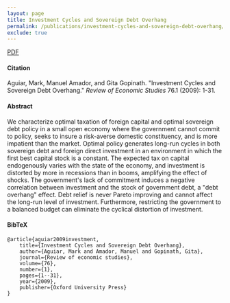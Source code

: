```yaml
---
layout: page
title: Investment Cycles and Sovereign Debt Overhang
permalink: /publications/investment-cycles-and-sovereign-debt-overhang/
exclude: true
---
```


[PDF](http://amadormanuel.me/files/cycle_overhang.pdf)

#### Citation

Aguiar, Mark, Manuel Amador, and Gita Gopinath. "Investment Cycles and Sovereign Debt Overhang." *Review of Economic Studies* 76.1 (2009): 1-31.

#### Abstract

We characterize optimal taxation of foreign capital and optimal sovereign debt policy in a small open economy where the government cannot commit to policy, seeks to insure a risk-averse domestic constituency, and is more impatient than the market. Optimal policy generates long-run cycles in both sovereign debt and foreign direct investment in an environment in which the first best capital stock is a constant. The expected tax on capital endogenously varies with the state of the economy, and investment is distorted by more in recessions than in booms, amplifying the effect of shocks. The government's lack of commitment induces a negative correlation between investment and the stock of government debt, a "debt overhang" effect. Debt relief is never Pareto improving and cannot affect the long-run level of investment. Furthermore, restricting the government to a balanced budget can eliminate the cyclical distortion of investment.
        

#### BibTeX
 
	@article{aguiar2009investment,
	    title={Investment Cycles and Sovereign Debt Overhang},
	    author={Aguiar, Mark and Amador, Manuel and Gopinath, Gita},
	    journal={Review of economic studies},
	    volume={76},
	    number={1},
	    pages={1--31},
	    year={2009},
	    publisher={Oxford University Press}
	}
	        
